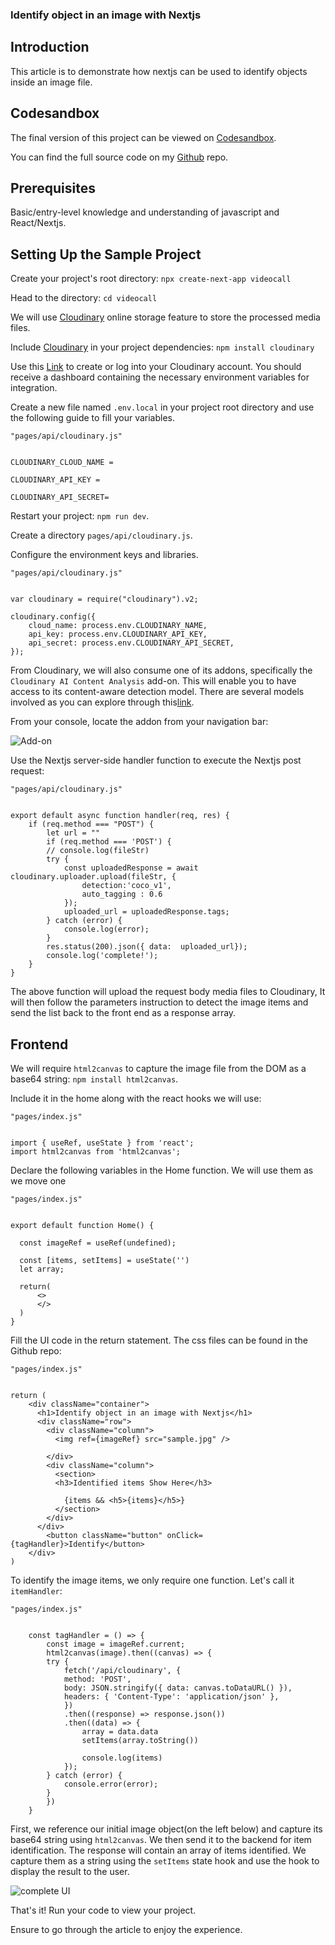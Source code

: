 ###  Identify object in an image with Nextjs

##  Introduction
This article is to demonstrate how nextjs can be used to identify objects inside an image file.

##  Codesandbox 
The final version of this project can be viewed on   [Codesandbox](/).

<CodeSandbox
title=""
id=" "
/>

You can find the full source code on my [Github](/) repo.

##  Prerequisites

Basic/entry-level knowledge and understanding of javascript and React/Nextjs.

##  Setting Up the Sample Project

Create your project's root directory: `npx create-next-app videocall`

Head to the directory: `cd videocall`

We will use [Cloudinary](https://cloudinary.com/?ap=em) online storage feature to store the processed media files.

Include [Cloudinary](https://cloudinary.com/?ap=em) in your project dependencies: `npm install cloudinary`

Use this [Link](https://cloudinary.com/console) to create or log into your Cloudinary account. You should receive a dashboard containing the necessary environment variables for integration.

Create a new file named `.env.local` in your project root directory and use the following guide to fill your variables.
```
"pages/api/cloudinary.js"


CLOUDINARY_CLOUD_NAME =

CLOUDINARY_API_KEY = 

CLOUDINARY_API_SECRET=

```

Restart your project: `npm run dev`.

Create a directory `pages/api/cloudinary.js`.

Configure the environment keys and libraries.

```
"pages/api/cloudinary.js"


var cloudinary = require("cloudinary").v2;

cloudinary.config({
    cloud_name: process.env.CLOUDINARY_NAME,
    api_key: process.env.CLOUDINARY_API_KEY,
    api_secret: process.env.CLOUDINARY_API_SECRET,
});
```
From Cloudinary, we will also consume one of its addons, specifically the `Cloudinary AI Content Analysis` add-on. This will enable you to have access to its content-aware detection model. There are several models involved as you can explore through this[link](https://cloudinary.com/documentation/cloudinary_ai_content_analysis_addon).

From your console, locate the addon from your navigation bar:

![Add-on](https://res.cloudinary.com/dogjmmett/image/upload/v1653037385/addons_nwlrm9.png "Add-on")

Use the Nextjs server-side handler function to execute the Nextjs post request:
```
"pages/api/cloudinary.js"


export default async function handler(req, res) {
    if (req.method === "POST") {
        let url = ""
        if (req.method === 'POST') {
        // console.log(fileStr)
        try {
            const uploadedResponse = await cloudinary.uploader.upload(fileStr, {
                detection:'coco_v1',
                auto_tagging : 0.6
            });
            uploaded_url = uploadedResponse.tags;
        } catch (error) {
            console.log(error);
        }
        res.status(200).json({ data:  uploaded_url});
        console.log('complete!');
    }
}
```
The above function will upload the request body media files to Cloudinary,  It will then follow the parameters instruction to detect the image items and send the list back to the front end as a response array.

## Frontend

We will require `html2canvas` to capture the image file from the DOM as a base64 string:
`npm install html2canvas`.

Include it in the home along with the react hooks we will use:

```
"pages/index.js"


import { useRef, useState } from 'react';
import html2canvas from 'html2canvas';
```

Declare the following variables in the Home function. We will use them as we move one

```
"pages/index.js"


export default function Home() {

  const imageRef = useRef(undefined);

  const [items, setItems] = useState('')
  let array;
  
  return(
      <>
      </>
  )
}
```

Fill the UI code in the return statement. The css files can be found in the Github repo:

```
"pages/index.js"


return (
    <div className="container">
      <h1>Identify object in an image with Nextjs</h1>
      <div className="row">
        <div className="column">
          <img ref={imageRef} src="sample.jpg" />

        </div>
        <div className="column">
          <section>
          <h3>Identified items Show Here</h3>

            {items && <h5>{items}</h5>}
          </section>
        </div>
      </div>
        <button className="button" onClick={tagHandler}>Identify</button>
    </div>
)
```

To identify the image items, we only require one function. Let's call it `itemHandler`:

```
"pages/index.js"


    const tagHandler = () => {
        const image = imageRef.current;
        html2canvas(image).then((canvas) => {
        try {
            fetch('/api/cloudinary', {
            method: 'POST',
            body: JSON.stringify({ data: canvas.toDataURL() }),
            headers: { 'Content-Type': 'application/json' },
            })
            .then((response) => response.json())
            .then((data) => {
                array = data.data
                setItems(array.toString())

                console.log(items)
            });
        } catch (error) {
            console.error(error);
        }
        })
    }
```
First, we reference our initial image object(on the left below) and capture its base64 string using `html2canvas`. We then send it to the backend for item identification. The response will contain an array of items identified. We capture them as a string using the `setItems` state hook and use the hook to display the result to the user.


![complete UI](https://res.cloudinary.com/dogjmmett/image/upload/v1653033439/background_n1dung.png "complete UI")

That's it! Run your code to view your project.

Ensure to go through the article to enjoy the experience.